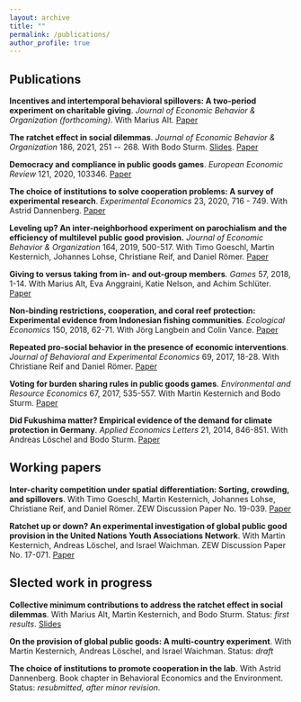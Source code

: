 ```yaml
---
layout: archive
title: ""
permalink: /publications/
author_profile: true
---
```


## Publications

**Incentives and intertemporal behavioral spillovers: A two-period experiment on charitable giving**. *Journal of 
Economic Behavior & Organization (forthcoming)*. With Marius Alt.
[Paper](https://www.google.com/url?q=https%3A%2F%2Fftp.zew.de%2Fpub%2Fzew-docs%2Fdp%2Fdp21010.pdf&sa=D) 

**The ratchet effect in social dilemmas**. *Journal of Economic Behavior & Organization* 186, 2021, 251 -- 268. 
With Bodo Sturm. [Slides](/files/Ratchet_I_Slides.pdf). [Paper](https://www.sciencedirect.com/science/article/abs/pii/S0167268121001220)

**Democracy and compliance in public goods games**. *European Economic Review* 121, 2020, 103346. 
[Paper](https://doi.org/10.1016/j.euroecorev.2019.103346)

**The choice of institutions to solve cooperation problems: A survey of experimental research**. *Experimental Economics* 23,
2020, 716 - 749. With Astrid Dannenberg. [Paper](https://doi.org/10.1007/s10683-019-09629-8)

**Leveling up? An inter-neighborhood experiment on parochialism and the efficiency of multilevel public good provision.**
*Journal of Economic Behavior & Organization* 164, 2019, 500-517. With Timo Goeschl, Martin Kesternich, Johannes Lohse,
Christiane Reif, and Daniel Römer. [Paper](https://doi.org/10.1016/j.jebo.2019.05.028)

**Giving to versus taking from in- and out-group members**. *Games* 57, 2018, 1-14. With Marius Alt, Eva Anggraini, 
Katie Nelson, and Achim Schlüter. [Paper](https://doi.org/10.3390/g9030057)

**Non-binding restrictions, cooperation, and coral reef protection: Experimental evidence from Indonesian fishing communities**.
*Ecological Economics* 150, 2018, 62-71. With Jörg Langbein and Colin Vance. [Paper](https://doi.org/10.1016/j.ecolecon.2018.03.006)

**Repeated pro-social behavior in the presence of economic interventions**. *Journal of Behavioral and Experimental Economics*
69, 2017, 18-28. With Christiane Reif and Daniel Römer. [Paper](https://doi.org/10.1016/j.socec.2017.05.003)

**Voting for burden sharing rules in public goods games**. *Environmental and Resource Economics* 67, 2017, 535-557. With
Martin Kesternich and Bodo Sturm. [Paper](https://doi.org/10.1007/s10640-016-0022-6) 

**Did Fukushima matter? Empirical evidence of the demand for climate protection in Germany**. *Applied Economics Letters*
21, 2014, 846-851. With Andreas Löschel and Bodo Sturm. [Paper](https://doi.org/10.1080/13504851.2014.892194) 


## Working papers
**Inter-charity competition under spatial differentiation: Sorting, crowding, and spillovers**. With Timo Goeschl, Martin
Kesternich, Johannes Lohse, Christiane Reif, and Daniel Römer. ZEW Discussion Paper No. 19-039.
[Paper](https://www.google.com/url?q=https%3A%2F%2Fftp.zew.de%2Fpub%2Fzew-docs%2Fdp%2Fdp19039.pdf&sa=D)

**Ratchet up or down? An experimental investigation of global public good provision in the United Nations Youth Associations
Network**. With Martin Kesternich, Andreas Löschel, and Israel Waichman. ZEW Discussion Paper No. 17-071.
[Paper](https://www.google.com/url?q=https%3A%2F%2Fftp.zew.de%2Fpub%2Fzew-docs%2Fdp%2Fdp17071.pdf&sa=D)


## Slected work in progress
**Collective minimum contributions to address the ratchet effect in social dilemmas**. With Marius Alt, Martin
Kesternich, and Bodo Sturm. Status: *first results*. [Slides](/files/Ratchet_II.pdf)

**On the provision of global public goods: A multi-country experiment**. With Martin Kesternich, Andreas Löschel, and 
Israel Waichman. Status: *draft*

**The choice of institutions to promote cooperation in the lab**. With Astrid Dannenberg. Book chapter in Behavioral 
Economics and the Environment. Status: *resubmitted, after minor revision*. 




